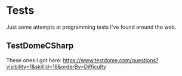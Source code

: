 # Tests
Just some attempts at programming tests I've found around the web.

## TestDomeCSharp
These ones I got here: https://www.testdome.com/questions?visibility=1&skillId=18&orderBy=Difficulty
